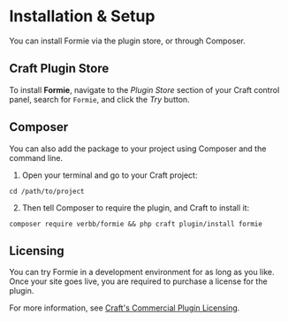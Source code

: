 # Installation & Setup
You can install Formie via the plugin store, or through Composer.

## Craft Plugin Store
To install **Formie**, navigate to the _Plugin Store_ section of your Craft control panel, search for `Formie`, and click the _Try_ button.

## Composer
You can also add the package to your project using Composer and the command line.

1. Open your terminal and go to your Craft project:
```shell
cd /path/to/project
```

2. Then tell Composer to require the plugin, and Craft to install it:
```shell
composer require verbb/formie && php craft plugin/install formie
```

## Licensing
You can try Formie in a development environment for as long as you like. Once your site goes live, you are required to purchase a license for the plugin.

For more information, see [Craft's Commercial Plugin Licensing](https://craftcms.com/docs/4.x/plugins.html#commercial-plugin-licensing).
